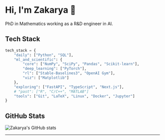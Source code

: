 # Hi, I'm Zakarya 👋

PhD in Mathematics working as a R&D engineer in AI.

## Tech Stack
```python
tech_stack = {
    "daily": ["Python", "SQL"],
    "ml_and_scientific": {
        "core": ["NumPy", "SciPy", "Pandas", "Scikit-learn"],
        "deep_learning": ["PyTorch"],
        "rl": ["Stable-Baselines3", "OpenAI Gym"],
        "viz": ["Matplotlib"]
    },
    "exploring": ["FastAPI", "TypeScript", "Next.js"],
    # "past": ["R", "C/C++", "MATLAB"]
    "tools": ["Git", "LaTeX", "Linux", "Docker", "Jupyter"]
}
```

## GitHub Stats
![Zakarya's GitHub stats](https://github-readme-stats.vercel.app/api?username=zakaryael&show_icons=true&theme=dark)

---

<!--
**zakaryael/zakaryael** is a ✨ _special_ ✨ repository because its `README.md` (this file) appears on your GitHub profile.

Here are some ideas to get you started:

- 🔭 I’m currently working on ...
- 🌱 I’m currently learning ...
- 👯 I’m looking to collaborate on ...
- 🤔 I’m looking for help with ...
- 💬 Ask me about ...
- 📫 How to reach me: ...
- 😄 Pronouns: ...
- ⚡ Fun fact: ...
-->

